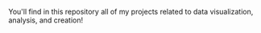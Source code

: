 You'll find in this repository all of my projects related to data visualization, analysis, and creation!
